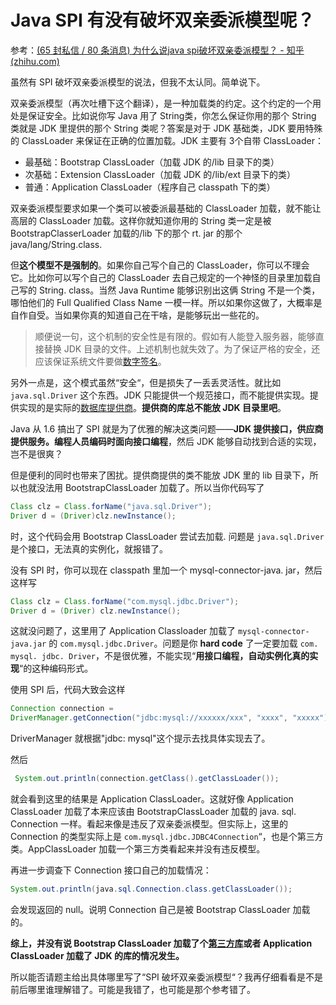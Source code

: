 
# Java SPI 有没有破坏双亲委派模型呢？

参考：[(65 封私信 / 80 条消息) 为什么说java spi破坏双亲委派模型？ - 知乎 (zhihu.com)](https://www.zhihu.com/question/49667892)

虽然有 SPI 破坏双亲委派模型的说法，但我不太认同。简单说下。

双亲委派模型（再次吐槽下这个翻译），是一种加载类的约定。这个约定的一个用处是保证安全。比如说你写 Java 用了 String类，你怎么保证你用的那个 String 类就是 JDK 里提供的那个 String 类呢？答案是对于 JDK 基础类，JDK 要用特殊的 ClassLoader 来保证在正确的位置加载。JDK 主要有 3个自带 ClassLoader：

- 最基础：Bootstrap ClassLoader（加载 JDK 的/lib 目录下的类）
- 次基础：Extension ClassLoader（加载 JDK 的/lib/ext 目录下的类）
- 普通：Application ClassLoader（程序自己 classpath 下的类）

双亲委派模型要求如果一个类可以被委派最基础的 ClassLoader 加载，就不能让高层的 ClassLoader 加载。这样你就知道你用的 String 类一定是被 BootstrapClasserLoader 加载的/lib 下的那个 rt. jar 的那个 java/lang/String.class.

但**这个模型不是强制的**。如果你自己写个自己的 ClassLoader，你可以不理会它。比如你可以写个自己的 ClassLoader 去自己规定的一个神怪的目录里加载自己写的 String. class。当然 Java Runtime 能够识别出这俩 String 不是一个类，哪怕他们的 Full Qualified Class Name 一模一样。所以如果你这做了，大概率是自作自受。当如果你真的知道自己在干啥，是能够玩出一些花的。

> 顺便说一句，这个机制的安全性是有限的。假如有人能登入服务器，能够直接替换 JDK 目录的文件。上述机制也就失效了。为了保证严格的安全，还应该保证系统文件要做[数字签名](https://www.zhihu.com/search?q=%E6%95%B0%E5%AD%97%E7%AD%BE%E5%90%8D&search_source=Entity&hybrid_search_source=Entity&hybrid_search_extra=%7B%22sourceType%22%3A%22answer%22%2C%22sourceId%22%3A690288611%7D)。

另外一点是，这个模式虽然“安全“，但是损失了一丢丢灵活性。就比如 `java.sql.Driver` 这个东西。JDK 只能提供一个规范接口，而不能提供实现。提供实现的是实际的[数据库提供商](https://www.zhihu.com/search?q=%E6%95%B0%E6%8D%AE%E5%BA%93%E6%8F%90%E4%BE%9B%E5%95%86&search_source=Entity&hybrid_search_source=Entity&hybrid_search_extra=%7B%22sourceType%22%3A%22answer%22%2C%22sourceId%22%3A690288611%7D)。**提供商的库总不能放 JDK 目录里吧**。

Java 从 1.6 搞出了 SPI 就是为了优雅的解决这类问题——**JDK 提供接口，供应商提供服务。编程人员编码时面向接口编程**，然后 JDK 能够自动找到合适的实现，岂不是很爽？

但是便利的同时也带来了困扰。提供商提供的类不能放 JDK 里的 lib 目录下，所以也就没法用 BootstrapClassLoader 加载了。所以当你代码写了

```java
Class clz = Class.forName("java.sql.Driver");
Driver d = (Driver)clz.newInstance();
```

时，这个代码会用 Bootstrap ClassLoader 尝试去加载. 问题是 `java.sql.Driver` 是个接口，无法真的实例化，就报错了。

没有 SPI 时，你可以现在 classpath 里加一个 mysql-connector-java. jar，然后这样写

```java
Class clz = Class.forName("com.mysql.jdbc.Driver");
Driver d = (Driver) clz.newInstance();
```

这就没问题了，这里用了 Application Classloader 加载了 `mysql-connector-java.jar` 的 `com.mysql.jdbc.Driver`。问题是你 **hard code** 了一定要加载 `com. mysql. jdbc. Driver`，不是很优雅，不能实现“**用接口编程，自动实例化真的实现**“的这种编码形式。

使用 SPI 后，代码大致会这样

```java
Connection connection = 
DriverManager.getConnection("jdbc:mysql://xxxxxx/xxx", "xxxx", "xxxxx");
```

DriverManager 就根据"jdbc: mysql"这个提示去找具体实现去了。

然后

```java
 System.out.println(connection.getClass().getClassLoader());
```

就会看到这里的结果是 Application ClassLoader。这就好像 Application ClassLoader 加载了本来应该由 BootstrapClassLoader 加载的 java. sql. Connection 一样。看起来像是违反了双亲委派模型。但实际上，这里的 Connection 的类型实际上是 `com.mysql.jdbc.JDBC4Connection`“，也是个第三方类。AppClassLoader 加载一个第三方类看起来并没有违反模型。

再进一步调查下 Connection 接口自己的加载情况：

```java
System.out.println(java.sql.Connection.class.getClassLoader());
```

会发现返回的 null。说明 Connection 自己是被 Bootstrap ClassLoader 加载的。

**综上，并没有说 Bootstrap ClassLoader 加载了个[第三方库](https://www.zhihu.com/search?q=%E7%AC%AC%E4%B8%89%E6%96%B9%E5%BA%93&search_source=Entity&hybrid_search_source=Entity&hybrid_search_extra=%7B%22sourceType%22%3A%22answer%22%2C%22sourceId%22%3A690288611%7D)或者 Application ClassLoader 加载了 JDK 的库的情况发生。**

所以能否请题主给出具体哪里写了“SPI 破坏双亲委派模型“？我再仔细看看是不是前后哪里谁理解错了。可能是我错了，也可能是那个参考错了。
